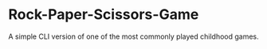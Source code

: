 # Rock-Paper-Scissors-Game
A  simple CLI version of one of the most commonly played childhood games.

